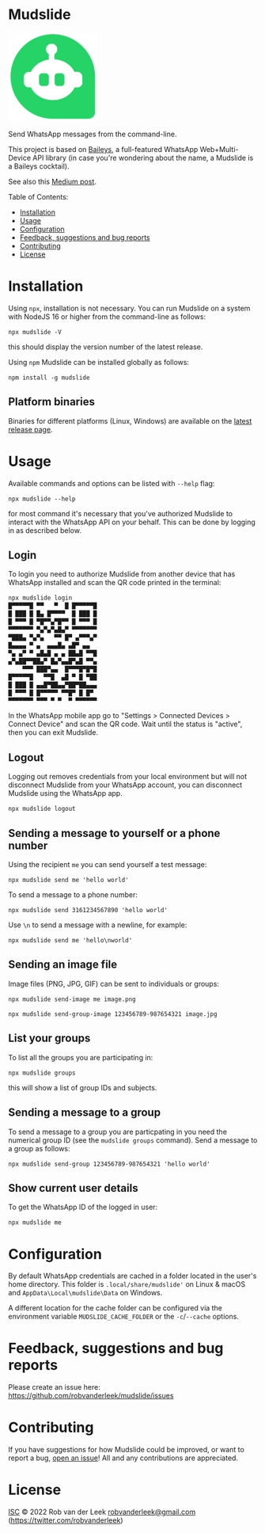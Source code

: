 # Mudslide

![Logo](doc/mudslide-logo-180x180.png)

Send WhatsApp messages from the command-line.

This project is based on [Baileys](https://github.com/adiwajshing/Baileys), a full-featured WhatsApp Web+Multi-Device 
API library (in case you're wondering about the name, a Mudslide is a Baileys cocktail).

See also this [Medium post](https://levelup.gitconnected.com/how-to-send-whatsapp-messages-from-the-command-line-d1afd8b55de5).

Table of Contents:
* [Installation](#installation)
* [Usage](#usage)
* [Configuration](#configuration)
* [Feedback, suggestions and bug reports](#feedback-suggestions-and-bug-reports)
* [Contributing](#contributing)
* [License](#license)

# Installation

Using `npx`, installation is not necessary. You can run Mudslide on a system
with NodeJS 16 or higher from the command-line as follows:

```shell
npx mudslide -V
```

this should display the version number of the latest release.

Using `npm` Mudslide can be installed globally as follows:

```shell
npm install -g mudslide
```

## Platform binaries

Binaries for different platforms (Linux, Windows) are available on the [latest
release page](https://github.com/robvanderleek/mudslide/releases/latest). 

# Usage

Available commands and options can be listed with `--help` flag:

```shell
npx mudslide --help
```

for most command it's necessary that you've authorized Mudslide to interact with the WhatsApp API on your behalf. 
This can be done by logging in as described below.

## Login

To login you need to authorize Mudslide from another device that has WhatsApp installed and scan the QR code printed
in the terminal:

```shell
npx mudslide login
█▀▀▀▀▀█ ▀▀   ▀  █ █▀▀▀▀▀█
█ ███ █ █▄ █▀▀▀▀  █ ███ █
█ ▀▀▀ █ ▀█▀▀▄▀█▀▀ █ ▀▀▀ █
▀▀▀▀▀▀▀ ▀▄▀▄▀▄█▄▀ ▀▀▀▀▀▀▀
▀███▄ ▀▄▀▄   ▀▀ █▀ ▄▀▀▀▄▀
█▄▄▄▄ ▀ ▄  ▄▄▄█▄ ▄█▀ ▄▄  
▀▄ ▄▀ ▀ ▄█▄█ ▄ ▄ ██▄█ ▀▀█
▄▀▄██▀▀██▄▀ █▄▀▄▄█▀▄█ ▀▀▄
    ▀▀▀ ███▀▄▄  █▀▀▀█▀█▀█
█▀▀▀▀▀█   ▀▀█  ▄█ ▀ █ ▀██
█ ███ █ ▄▄█▀██▄▄▀██▀██▄▄▄
█ ▀▀▀ █ █▀▀▀▀▀ ▀▀█▀ █ █▀ 
▀▀▀▀▀▀▀ ▀▀▀ ▀ ▀  ▀ ▀▀▀▀▀▀
```

In the WhatsApp mobile app go to "Settings > Connected Devices > Connect
Device" and scan the QR code. Wait until the status is "active", then you can
exit Mudslide.

## Logout

Logging out removes credentials from your local environment but will not
disconnect Mudslide from your WhatsApp account, you can disconnect Mudslide
using the WhatsApp app.

```shell
npx mudslide logout
```

## Sending a message to yourself or a phone number

Using the recipient `me` you can send yourself a test message:

```shell
npx mudslide send me 'hello world'
```

To send a message to a phone number:

```shell
npx mudslide send 3161234567890 'hello world'
```

Use `\n` to send a message with a newline, for example:

```shell
npx mudslide send me 'hello\nworld'
```

## Sending an image file

Image files (PNG, JPG, GIF) can be sent to individuals or groups:

```shell
npx mudslide send-image me image.png
```

```shell
npx mudslide send-group-image 123456789-987654321 image.jpg
```

## List your groups

To list all the groups you are participating in:

```shell
npx mudslide groups
```

this will show a list of group IDs and subjects.

## Sending a message to a group

To send a message to a group you are particpating in you need the numerical group ID (see the `mudslide groups` command).
Send a message to a group as follows:

```shell
npx mudslide send-group 123456789-987654321 'hello world'
```

## Show current user details

To get the WhatsApp ID of the logged in user:

```shell
npx mudslide me
```

# Configuration

By default WhatsApp credentials are cached in a folder located in the user's
home directory. This folder is `.local/share/mudslide'` on Linux & macOS and
`AppData\Local\mudslide\Data` on Windows.

A different location for the cache folder can be configured via the environment
variable `MUDSLIDE_CACHE_FOLDER` or the `-c`/`--cache` options.

# Feedback, suggestions and bug reports

Please create an issue here: https://github.com/robvanderleek/mudslide/issues

# Contributing

If you have suggestions for how Mudslide could be improved, or want to report a
bug, [open an issue](https://github.com/robvanderleek/mudslide/issues)! All and
any contributions are appreciated.

# License

[ISC](LICENSE) © 2022 Rob van der Leek <robvanderleek@gmail.com>
(https://twitter.com/robvanderleek)
